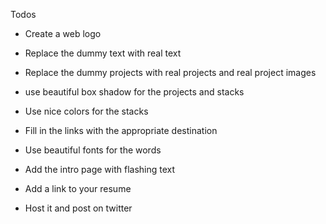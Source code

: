  Todos

 - Create a web logo
 - Replace the dummy text with real text
 - Replace the dummy projects with real projects and real project images
 - use beautiful box shadow for the projects and stacks
 - Use nice colors for the stacks
 - Fill in the links with the appropriate destination
 - Use beautiful fonts for the words
 - Add the intro page with flashing text
 - Add a link to your resume

 - Host it and post on twitter